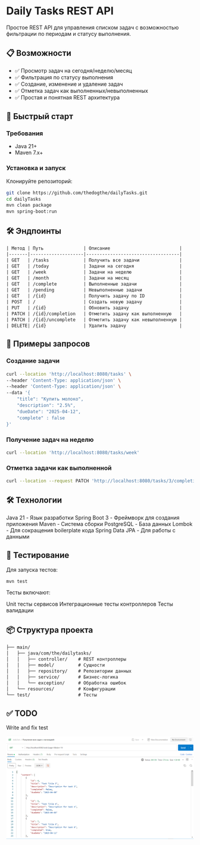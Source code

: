 # Daily Tasks REST API

Простое REST API для управления списком задач с возможностью фильтрации по периодам и статусу выполнения.

## 📋 Возможности

- ✅ Просмотр задач на сегодня/неделю/месяц
- ✅ Фильтрация по статусу выполнения
- ✅ Создание, изменение и удаление задач
- ✅ Отметка задач как выполненных/невыполненных
- ✅ Простая и понятная REST архитектура

## 🚀 Быстрый старт

### Требования

- Java 21+
- Maven 7.x+

### Установка и запуск

Клонируйте репозиторий:

```bash
git clone https://github.com/thedogthe/dailyTasks.git
cd dailyTasks
mvn clean package
mvn spring-boot:run
```

## 🛠 Эндпоинты

```table
| Метод | Путь               | Описание                          |
|-------|--------------------|-----------------------------------|
| GET   | /tasks             | Получить все задачи               |
| GET   | /today             | Задачи на сегодня                 |
| GET   | /week              | Задачи на неделю                  |
| GET   | /month             | Задачи на месяц                   |
| GET   | /complete          | Выполненные задачи                |
| GET   | /pending           | Невыполненные задачи              |
| GET   | /{id}              | Получить задачу по ID             |
| POST  | /                  | Создать новую задачу              |
| PUT   | /{id}              | Обновить задачу                   |
| PATCH | /{id}/completion   | Отметить задачу как выполненную   |
| PATCH | /{id}/uncomplete   | Отметить задачу как невыполненную |
| DELETE| /{id}              | Удалить задачу                    |
```

## 📄 Примеры запросов

### Создание задачи

```bash
curl --location 'http://localhost:8080/tasks' \
--header 'Content-Type: application/json' \
--header 'Content-Type: application/json' \
--data '{
    "title": "Купить молоко",
    "description": "2.5%",
    "dueDate": "2025-04-12",
    "complete" : false
}'
```

### Получение задач на неделю

```bash
curl --location 'http://localhost:8080/tasks/week'
```

### Отметка задачи как выполненной

```bash
curl --location --request PATCH 'http://localhost:8080/tasks/3/completion'
```

## 🛠 Технологии

Java 21 -  Язык разработки
Spring Boot 3 - Фреймворк для создания приложения
Maven - Система сборки
PostgreSQL - База данных
Lombok - Для сокращения boilerplate кода
Spring Data JPA - Для работы с данными

## 🧪 Тестирование

Для запуска тестов:

```bash
mvn test
```

Тесты включают:

Unit тесты сервисов
Интеграционные тесты контроллеров
Тесты валидации

## 📦 Структура проекта

```src/
├── main/
│   ├── java/com/the/dailytasks/
│   │   ├── controller/    # REST контроллеры
│   │   ├── model/         # Сущности
│   │   ├── repository/    # Репозитории данных
│   │   ├── service/       # Бизнес-логика
│   │   └── exception/     # Обработка ошибок
│   └── resources/         # Конфигурации
└── test/                  # Тесты
```

## ✅ TODO

Write and fix test 

![img.png](docs/img.png)
